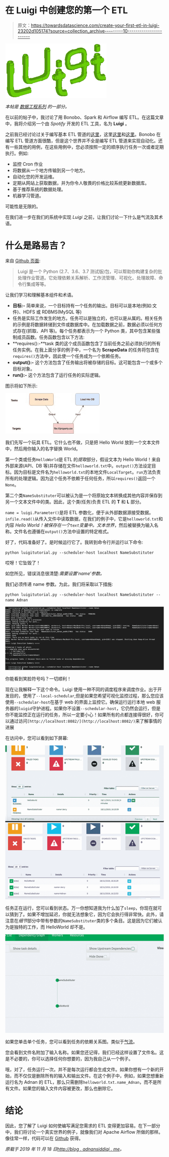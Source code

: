 # 在 Luigi 中创建您的第一个 ETL

> 原文：<https://towardsdatascience.com/create-your-first-etl-in-luigi-23202d105174?source=collection_archive---------10----------------------->

![](img/16839840721ba24662acc69833deb7e1.png)

*本帖是* [*数据工程系列*](http://blog.adnansiddiqi.me/tag/data-engineering/) *的一部分。*

在以前的帖子中，我讨论了用 Bonobo、Spark 和 Airflow 编写 ETL。在这篇文章中，我将介绍另一个由 *Spotify* 开发的 ETL 工具，名为 **Luigi** 。

之前我已经讨论过关于编写基本 ETL 管道的[这里](http://blog.adnansiddiqi.me/develop-your-first-etl-job-in-python-using-bonobo/)，这里[这里](http://blog.adnansiddiqi.me/getting-started-with-apache-airflow/)和[这里](http://blog.adnansiddiqi.me/create-your-first-etl-pipeline-in-spark-and-python/)。Bonobo 在编写 ETL 管道方面很酷，但是这个世界并不全是编写 ETL 管道来实现自动化。还有一些其他的用例，在这些用例中，您必须按照一定的顺序执行任务一次或者定期执行。例如:

*   监控 Cron 作业
*   将数据从一个地方传输到另一个地方。
*   自动化您的开发运维。
*   定期从网站上获取数据，并为你令人敬畏的价格比较系统更新数据库。
*   基于推荐系统的数据处理。
*   机器学习管道。

可能性是无限的。

在我们进一步在我们的系统中实现 *Luigi* 之前，让我们讨论一下什么是气流及其术语。

# 什么是路易吉？

来自 [Github 页面](https://github.com/spotify/luigi):

> Luigi 是一个 Python (2.7、3.6、3.7 测试版)包，可以帮助你构建复杂的批处理作业管道。它处理依赖关系解析、工作流管理、可视化、处理故障、命令行集成等等。

让我们学习和理解基本组件和术语。

*   **目标:-** 简单来说，一个目标持有一个任务的输出。目标可以是本地(例如:文件)、HDFS 或 RDBMS(MySQL 等)
*   任务是实际工作发生的地方。任务可以是独立的，也可以是从属的。相关任务的示例是将数据转储到文件或数据库中。在加载数据之前，数据必须以任何方式存在(抓取、API 等)。每个任务都表示为一个 Python 类，其中包含某些强制成员函数。任务函数包含以下方法:
*   **requires():-**task 类的这个成员函数包含了当前任务之前必须执行的所有任务实例。在我上面分享的例子中，一个名为 **ScrapeData** 的任务将包含在`requires()`方法中，因此使一个任务成为一个依赖任务。
*   **output():-** 这个方法包含了任务输出将被存储的目标。这可能包含一个或多个目标对象。
*   **run():-** 这个方法包含了运行任务的实际逻辑。

图示将如下所示:

![](img/1fc62ccdea78735a99027065ac17d38e.png)

我们先写一个玩具 ETL。它什么也不做，只是把 Hello World 放到一个文本文件中，然后用你输入的名字替换 World。

第一个类或任务`HelloWorld`是 ETL 的*提取*部分，假设文本为 Hello World！来自外部来源(API、DB 等)并存储在文件`helloworld.txt`中。`output()`方法设定目标。因为目标是文件名为`helloworld.txt`的本地文件`LocalTarget`。`run`方法负责所有的处理逻辑。因为这个任务不依赖于任何任务，所以`requires()`返回一个`None`。

第二个类`NameSubstituter`可以被认为是一个将原始文本转换成其他内容并保存到另一个文本文件中的类。因此，这个类(任务)负责 ETL 的 **T** 和 **L** 部分。

`name = luigi.Parameter()`是将 ETL 参数化，便于从外部数据源接受数据。`infile.read()`从传入文件中读取数据，在我们的例子中，它是`helloworld.txt`和内容 *Hello World！*被保存在一个`text`变量中。文本*世界*，然后被替换为输入名称。文件名也遵循在`output()`方法中设置的特定格式。

好了，代码准备好了。是时候运行它了。我转到命令行并运行以下命令:

`python luigitutorial.py --scheduler-host localhost NameSubstituter`

哎呀！它坠毁了！

如您所见，错误消息很清楚:*需要设置‘name’参数。*

我们必须传递 name 参数。为此，我们将采取以下措施:

`python luigitutorial.py --scheduler-host localhost NameSubstituter --name Adnan`

![](img/634e758597f29081fb719aaa3240a587.png)

你能看到笑脸符号吗？一切顺利！

现在让我解释一下这个命令。Luigi 使用一种不同的调度程序来调度作业。出于开发目的，使用了`--local-schedular`,但是如果您希望可视化监控过程，那么您应该使用`--schedular-host`在基于 web 的界面上监控它。确保运行运行本地 web 服务器的`luigid`守护进程。如果你不设置`--schedular-host`，它仍然会运行，但是你不能监控正在运行的任务，所以一定要小心！如果所有的点都连接得很好，你可以通过访问`[http://localhost:8082/](http://localhost:8082/)`来了解事情的进展

在访问中，您可以看到如下屏幕:

![](img/3c6a0f93a51223e4553823ae59b79681.png)![](img/9bf1ff3167ce0146727d29f74b96eb9f.png)

任务正在运行，您可以看到状态。万一你想知道我为什么加了`sleep`，你现在就可以猜到了。如果不增加延迟，你就无法想象它，因为它会执行得非常快。此外，请注意在*细节*部分中带有参数的`NameSubstituter`类的多个条目。这是因为它们被认为是独特的工作，而 HelloWorld 却不是。

![](img/26e2097b239d9f53691d0efaf6753703.png)

如果您单击单个任务，您可以看到任务的依赖关系图。类似于[气流](http://blog.adnansiddiqi.me/getting-started-with-apache-airflow/)。

您会看到文件名附加了输入名称。如果您还记得，我们已经这样设置了文件名。这是不必要的，你可以选择任何你想要的，因为我自己从一个例子。

哦，对了，任务运行一次。并不是每次运行都会生成文件。如果你想有一个新的开始，而不仅仅是删除所有的输入和输出文件。在这个例子中，例如，如果您想重新运行名为 Adnan 的 ETL，那么只需删除`helloworld.txt.name_Adnan`，而不是所有文件。如果您的输入文件内容被更改，那么也删除它。

# 结论

因此，您了解了 Luigi 如何使编写满足您需求的 ETL 变得更加容易。在下一部分中，我们将讨论一个真实世界的例子，就像我们对 Apache Airflow 所做的那样。像往常一样，代码可以在 [Github](https://github.com/kadnan/Luigi-Python-Tutorial) 获得。

*原载于 2019 年 11 月 18 日*[*http://blog . adnansiddiqi . me*](http://blog.adnansiddiqi.me/create-your-first-etl-in-luigi/)*。*